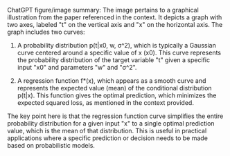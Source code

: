 ChatGPT figure/image summary: The image pertains to a graphical illustration from the paper referenced in the context. It depicts a graph with two axes, labeled "t" on the vertical axis and "x" on the horizontal axis. The graph includes two curves:

1. A probability distribution p(t|x0, w, σ^2), which is typically a Gaussian curve centered around a specific value of x (x0). This curve represents the probability distribution of the target variable "t" given a specific input "x0" and parameters "w" and "σ^2".

2. A regression function f*(x), which appears as a smooth curve and represents the expected value (mean) of the conditional distribution p(t|x). This function gives the optimal prediction, which minimizes the expected squared loss, as mentioned in the context provided.

The key point here is that the regression function curve simplifies the entire probability distribution for a given input "x" to a single optimal prediction value, which is the mean of that distribution. This is useful in practical applications where a specific prediction or decision needs to be made based on probabilistic models.